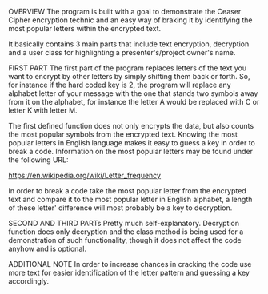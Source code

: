OVERVIEW
The program is built with a goal to demonstrate the Ceaser Cipher encryption technic and an easy way of braking it by identifying the most popular letters within the encrypted text.


It basically contains 3 main parts that include text encryption, decryption and a user class for highlighting a presenter's/project owner's name.


FIRST PART
The first part of the program replaces letters of the text you want to encrypt by other letters by simply shifting them back or forth. So, for instance if the hard coded key is 2, the program will replace any alphabet letter of your message with the one that stands two symbols away from it on the alphabet, for instance the letter A would be replaced with C or letter K with letter M. 

The first defined function does not only encrypts the data, but also counts the most popular symbols from the encrypted text. Knowing the most popular letters in English language makes it easy to guess a key in order to break a code. Information on the most popular letters may be found under the following URL:

https://en.wikipedia.org/wiki/Letter_frequency

In order to break a code take the most popular letter from the encrypted text and compare it to the most popular letter in English alphabet, a length of these letter' difference will most probably be a key to decryption.


SECOND AND THIRD PARTs
Pretty much self-explanatory. Decryption function does only decryption and the class method is being used for a demonstration of such functionality, though it does not affect the code anyhow and is optional.


ADDITIONAL NOTE
In order to increase chances in cracking the code use more text for easier identification of the letter pattern and guessing a key accordingly.